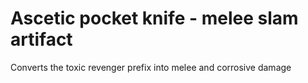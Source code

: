 Ascetic pocket knife - melee slam artifact
=============================================

Converts the toxic revenger prefix into melee and corrosive damage